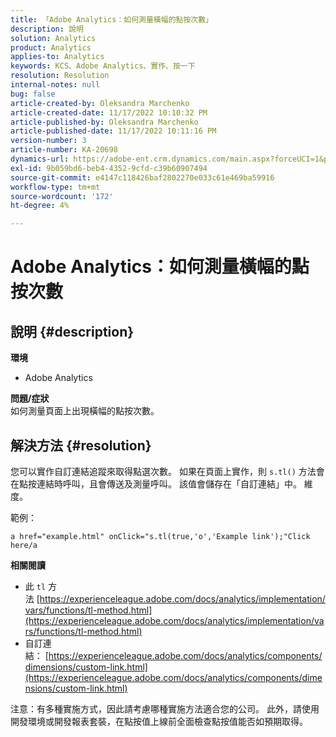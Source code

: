 ```yaml
---
title: 「Adobe Analytics：如何測量橫幅的點按次數」
description: 說明
solution: Analytics
product: Analytics
applies-to: Analytics
keywords: KCS、Adobe Analytics、實作、按一下
resolution: Resolution
internal-notes: null
bug: false
article-created-by: Oleksandra Marchenko
article-created-date: 11/17/2022 10:10:32 PM
article-published-by: Oleksandra Marchenko
article-published-date: 11/17/2022 10:11:16 PM
version-number: 3
article-number: KA-20698
dynamics-url: https://adobe-ent.crm.dynamics.com/main.aspx?forceUCI=1&pagetype=entityrecord&etn=knowledgearticle&id=440712a1-c466-ed11-9561-6045bd006b25
exl-id: 9b059bd6-beb4-4352-9cfd-c39b60907494
source-git-commit: e4147c118426baf2802270e033c61e469ba59916
workflow-type: tm+mt
source-wordcount: '172'
ht-degree: 4%

---
```


# Adobe Analytics：如何測量橫幅的點按次數

## 說明 {#description}

<b>環境</b>
- Adobe Analytics

<b>問題/症狀 </b><br>如何測量頁面上出現橫幅的點按次數。

## 解決方法 {#resolution}


您可以實作自訂連結追蹤來取得點選次數。 如果在頁面上實作，則 `s.tl()` 方法會在點按連結時呼叫，且會傳送及測量呼叫。 該值會儲存在「自訂連結」中。 維度。

範例：


```
a href="example.html" onClick="s.tl(true,'o','Example link');"Click here/a
```


<b>相關閱讀</b>

- 此 `tl` 方法 [https://experienceleague.adobe.com/docs/analytics/implementation/vars/functions/tl-method.html](https://experienceleague.adobe.com/docs/analytics/implementation/vars/functions/tl-method.html)
- 自訂連結： [https://experienceleague.adobe.com/docs/analytics/components/dimensions/custom-link.html](https://experienceleague.adobe.com/docs/analytics/components/dimensions/custom-link.html)


注意：有多種實施方式，因此請考慮哪種實施方法適合您的公司。 此外，請使用開發環境或開發報表套裝，在點按值上線前全面檢查點按值能否如預期取得。
